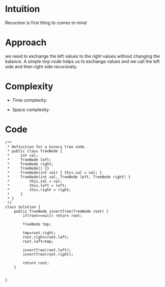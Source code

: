 # Intuition
Recursion is first thing to comes to mind

# Approach
we need to exchange the left values to the right values without changing the balance. A simple tmp node helps us to exchange values and we call the left side and then right side recursively.

# Complexity
- Time complexity:
<!-- Add your time complexity here, e.g. $$O(n)$$ -->

- Space complexity:
<!-- Add your space complexity here, e.g. $$O(n)$$ -->

# Code
```
/**
 * Definition for a binary tree node.
 * public class TreeNode {
 *     int val;
 *     TreeNode left;
 *     TreeNode right;
 *     TreeNode() {}
 *     TreeNode(int val) { this.val = val; }
 *     TreeNode(int val, TreeNode left, TreeNode right) {
 *         this.val = val;
 *         this.left = left;
 *         this.right = right;
 *     }
 * }
 */
class Solution {
    public TreeNode invertTree(TreeNode root) {
        if(root==null) return root;
        
        TreeNode tmp;

        tmp=root.right;
        root.right=root.left;
        root.left=tmp;
        
        invertTree(root.left);
        invertTree(root.right);
        
        return root;
    }


}
```